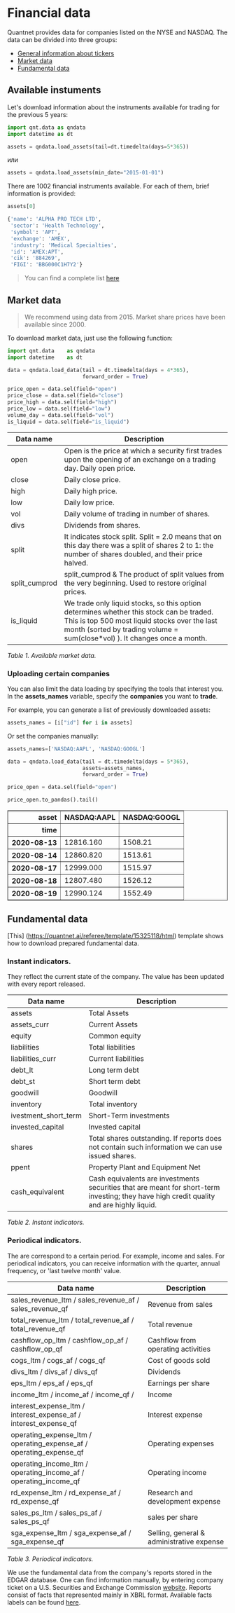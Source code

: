 # Financial data

Quantnet provides data for companies listed on the NYSE and NASDAQ. The data can be divided into three groups:
- [General information about tickers](#available-instuments)
- [Market data](#market-data)
- [Fundamental data](#fundamental-data)

## Available instuments
Let's download information about the instruments available for trading for the previous 5 years:

```python
import qnt.data as qndata 
import datetime as dt

assets = qndata.load_assets(tail=dt.timedelta(days=5*365))
```
или
```python
assets = qndata.load_assets(min_date="2015-01-01")
```

There are 1002 financial instruments available. For each of them, brief information is provided:

```python
assets[0]
```
```python
{'name': 'ALPHA PRO TECH LTD',
 'sector': 'Health Technology',
 'symbol': 'APT',
 'exchange': 'AMEX',
 'industry': 'Medical Specialties',
 'id': 'AMEX:APT',
 'cik': '884269',
 'FIGI': 'BBG000C1H7Y2'}
```

> You can find a complete list [here](https://quantnet.ai/documentation/ru/user_guide/functional_data_market_full_list.html)


## Market data

> We recommend using data from 2015. Market share prices have been available since 2000.

To download market data, just use the following function:

```python
import qnt.data    as qndata
import datetime    as dt

data = qndata.load_data(tail = dt.timedelta(days = 4*365),
                        forward_order = True)

price_open = data.sel(field="open")
price_close = data.sel(field="close")
price_high = data.sel(field="high")
price_low = data.sel(field="low")
volume_day = data.sel(field="vol")
is_liquid = data.sel(field="is_liquid")
```

| Data name | Description |
| ------------------ | -------- |
| open               | Open is the price at which a security first trades upon the opening of an exchange on a trading day. Daily open price. |
| close              | Daily close price. |
| high               | Daily high price. |
| low                | Daily low price. |
| vol                | Daily volume of trading in number of shares.|
| divs               | Dividends from shares. |
| split              | It indicates stock split. Split = 2.0 means that on this day there was a split of shares 2 to 1: the number of shares doubled, and their price halved. |
| split\_cumprod     | split\_cumprod  & The product of split values from the very beginning. Used to restore original prices. |
| is\_liquid         | We trade only liquid stocks, so this option determines whether this stock can be traded. This is top 500 most liquid stocks over the last month (sorted by trading volume = sum(close*vol) ). It changes once a month. |

_Table 1. Available market data._

### Uploading certain companies


You can also limit the data loading by specifying the tools that interest you. In the **assets_names** variable, specify the **companies** you want to **trade**.

For example, you can generate a list of previously downloaded assets:
```python
assets_names = [i["id"] for i in assets]
```
Or set the companies manually:

```python
assets_names=['NASDAQ:AAPL', 'NASDAQ:GOOGL']

data = qndata.load_data(tail = dt.timedelta(days = 5*365),
                        assets=assets_names,
                        forward_order = True)

price_open = data.sel(field="open")   
```

```python
price_open.to_pandas().tail()
```
<div>
<style scoped>
    .dataframe tbody tr th:only-of-type {
        vertical-align: middle;
    }

    .dataframe tbody tr th {
        vertical-align: top;
    }

    .dataframe thead th {
        text-align: right;
    }
</style>
<table border="1" class="dataframe">
  <thead>
    <tr style="text-align: right;">
      <th>asset</th>
      <th>NASDAQ:AAPL</th>
      <th>NASDAQ:GOOGL</th>
    </tr>
    <tr>
      <th>time</th>
      <th></th>
      <th></th>
    </tr>
  </thead>
  <tbody>
    <tr>
      <th>2020-08-13</th>
      <td>12816.160</td>
      <td>1508.21</td>
    </tr>
    <tr>
      <th>2020-08-14</th>
      <td>12860.820</td>
      <td>1513.61</td>
    </tr>
    <tr>
      <th>2020-08-17</th>
      <td>12999.000</td>
      <td>1515.97</td>
    </tr>
    <tr>
      <th>2020-08-18</th>
      <td>12807.480</td>
      <td>1526.12</td>
    </tr>
    <tr>
      <th>2020-08-19</th>
      <td>12990.124</td>
      <td>1552.49</td>
    </tr>
  </tbody>
</table>
</div>


## Fundamental data

[This] (https://quantnet.ai/referee/template/15325118/html) template shows how to download prepared fundamental data.

### Instant indicators.

They reflect the current state of the company. The value has been updated with
every report released.

| Data name   | Description                                                                                                                                                       |
| ---------------------- | --------------------------------------------------------------------------------------------------------------------------------------------------------------- |
| assets                 | Total Assets                                                                                                                                                    |
| assets\_curr           | Current Assets                                                                                                                                                  |
| equity                 | Common equity                                                                                                                                                   |
| liabilities            | Total liabilities                                                                                                                                               |
| liabilities\_curr      | Current liabilities                                                                                                                                             |
| debt\_lt               | Long term debt                                                                                                                                                  |
| debt\_st               | Short term debt                                                                                                                                                 |
| goodwill               | Goodwill                                                                                                                                                        |
| inventory              | Total inventory                                                                                                                                                 |
| ivestment\_short\_term | Short-Term investments                                                                                                                                          |
| invested\_capital      | Invested capital                                                                                                                                                |
| shares                 | Total shares outstanding. If reports does not contain such information we can use issued shares.|
| ppent                  | Property Plant and Equipment Net                                                                                                                                |
| cash\_equivalent       | Cash equivalents are investments securities that are meant for short-term investing; they have high credit quality and are highly liquid. |

_Table 2. Instant indicators._

### Periodical indicators.

The are correspond to a certain period. For example, income and sales. For periodical indicators, you can receive information with the quarter, annual frequency, or 'last twelve month' value.

|   Data name  | Description                                |
| ------------------- | ----------------------------------------- |
| sales\_revenue\_ltm / sales\_revenue\_af / sales\_revenue\_qf     | Revenue from sales |
| total\_revenue\_ltm / total\_revenue\_af / total\_revenue\_qf     | Total revenue |
| cashflow\_op\_ltm / cashflow\_op\_af / cashflow\_op\_qf    | Cashflow from operating activities |
| cogs\_ltm / cogs\_af / cogs\_qf | Cost of goods sold |
| divs\_ltm / divs\_af / divs\_qf | Dividends |
| eps\_ltm / eps\_af / eps\_qf | Earnings per share |
| income\_ltm / income\_af / income\_qf /  | Income |
| interest\_expense\_ltm / interest\_expense\_af / interest\_expense\_qf | Interest expense |
| operating\_expense\_ltm / operating\_expense\_af / operating\_expense\_qf | Operating expenses |
| operating\_income\_ltm / operating\_income\_af / operating\_income\_qf | Operating income |
| rd\_expense\_ltm / rd\_expense\_af / rd\_expense\_qf | Research and development expense |
| sales\_ps\_ltm / sales\_ps\_af / sales\_ps\_qf | sales per share |
| sga\_expense\_ltm / sga\_expense\_af / sga\_expense\_qf   | Selling, general & administrative expense |

_Table 3. Periodical indicators._

We use the fundamental data from the company's reports stored in the EDGAR database. One can find information manually, by entering company ticket on a U.S. Securities and Exchange Commission [website](https://www.sec.gov/edgar/searchedgar/companysearch.htm). Reports consist of facts that represented mainly in XBRL format. Available facts labels can be found [here](http://xbrlview.fasb.org/yeti).

